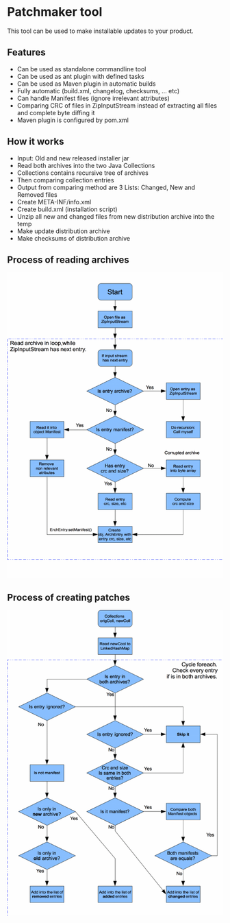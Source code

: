# Patchmaker tool

This tool can be used to make installable updates to your product.

## Features 
* Can be used as standalone commandline tool
* Can be used as ant plugin with defined tasks
* Can be used as Maven plugin in automatic builds
* Fully automatic (build.xml, changelog, checksums, … etc)
* Can handle Manifest files (ignore irrelevant attributes)
* Comparing CRC of files in ZipInputStream instead of extracting all files and complete byte diffing it
* Maven plugin is configured by pom.xml


## How it works
* Input: Old and new released installer jar
* Read both archives into the two Java Collections
* Collections contains recursive tree of archives
* Then comparing collection entries
* Output from comparing method are 3 Lists: Changed, New and Removed files
* Create META-INF/info.xml
* Create build.xml (installation script)
* Unzip all new and changed files from new distribution archive into the temp
* Make update distribution archive
* Make checksums of distribution archive

## Process of reading archives
![Figure 1-1](resources/patchmaker-diagram1.gif "Figure 1-1")


## Process of creating patches
![Figure 1-2](resources/patchmaker-diagram2.gif "Figure 1-2")

